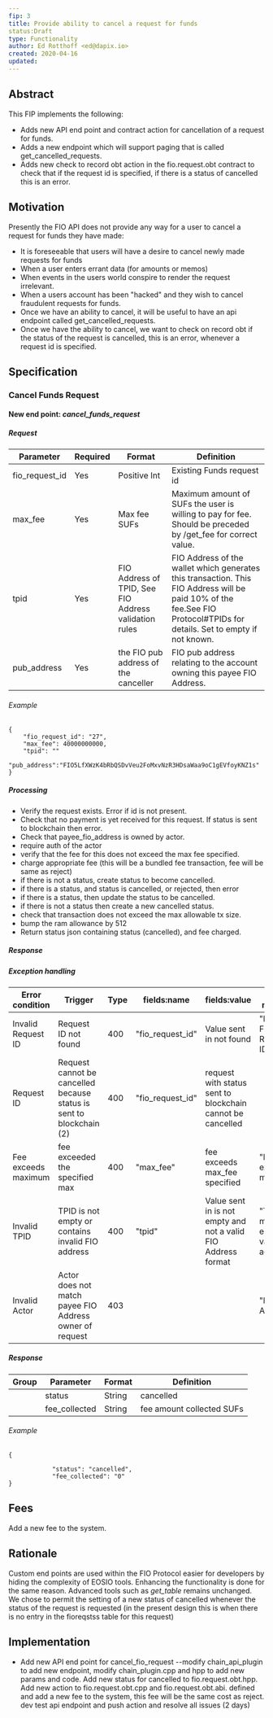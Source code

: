 ```yaml
---
fip: 3
title: Provide ability to cancel a request for funds
status:Draft
type: Functionality
author: Ed Rotthoff <ed@dapix.io>
created: 2020-04-16
updated: 
---
```


## Abstract
This FIP implements the following:
* Adds new API end point and contract action for cancellation of a request for funds.
* Adds a new endpoint which will support paging that is called get_cancelled_requests.
* Adds new check to record obt action in the fio.request.obt contract to check that if the request id is specified, if there is a status of cancelled this is an error.


## Motivation
Presently the FIO API does not provide any way for a user to cancel a request for funds they have made:
* It is foreseeable that users will have a desire to cancel newly made requests for funds
* When a user enters errant data (for amounts or memos)
* When events in the users world conspire to render the request irrelevant.
* When a users account has been "hacked" and they wish to cancel fraudulent requests for funds.
* Once we have an ability to cancel, it will be useful to have an api endpoint called get_cancelled_requests.
* Once we have the ability to cancel, we want to check on record obt if the status of the request is cancelled, this is an error, whenever a request id is specified.


## Specification
### Cancel Funds Request
#### New end point: *cancel_funds_request*
##### Request
|Parameter|Required|Format|Definition|
|---|---|---|---|
|fio_request_id|Yes|Positive Int|Existing Funds request id|
|max_fee|Yes|Max fee SUFs|Maximum amount of SUFs the user is willing to pay for fee. Should be preceded by /get_fee for correct value.|
|tpid|Yes|FIO Address of TPID, See FIO Address validation rules|FIO Address of the wallet which generates this transaction. This FIO Address will be paid 10% of the fee.See FIO Protocol#TPIDs for details. Set to empty if not known.|
|pub_address|Yes|the FIO pub address of the canceller|FIO pub address relating to the account owning this payee FIO Address.|
###### Example
```
{
	"fio_request_id": "27",
	"max_fee": 40000000000,
	"tpid": ""
    "pub_address":"FIO5LfXWzK4bRbQSDvVeu2FoMxvNzR3HDsaWaa9oC1gEVfoyKNZ1s"
}
```
##### Processing
* Verify the request exists. Error if id is not present. 
* Check that no payment is yet received for this request. If status is sent to blockchain then error.
* Check that payee_fio_address is owned by actor.
* require auth of the actor
* verify that the fee for this does not exceed the max fee specified.
* charge appropriate fee (this will be a bundled fee transaction, fee will be same as reject)
* if there is not a status, create status to become cancelled.
* if there is a status, and status is cancelled, or rejected, then error
* if there is a status, then update the status to be cancelled.
* if there is not a status then create a new cancelled status.
* check that transaction does not exceed the max allowable tx size.
* bump the ram allowance by 512
* Return status json containing status (cancelled), and fee charged.
##### Response
##### Exception handling
|Error condition|Trigger|Type|fields:name|fields:value|Error message|
|---|---|---|---|---|---|
|Invalid Request ID|Request ID not found|400|"fio_request_id"|Value sent in not found|"Invalid FIO Request ID"|
|Request ID|Request cannot be cancelled because status is sent to blockchain (2)|400|"fio_request_id"|request with status sent to blockchain cannot be cancelled |
|Fee exceeds maximum|fee exceeded the specified max|400|"max_fee"|fee exceeds max_fee specified|"Fee exceeds maximum"|
|Invalid TPID|TPID is not empty or contains invalid FIO address|400|"tpid"|Value sent in is not empty and not a valid FIO Address format|"TPID must be empty or valid FIO address"|
|Invalid Actor|Actor does not match payee FIO Address owner of request|403|||"Invalid Actor"|
##### Response
|Group|Parameter|Format|Definition|
|---|---|---|---|
||status|String|cancelled|
||fee_collected|String|fee amount collected SUFs|
###### Example
```
{
	
			"status": "cancelled",
			"fee_collected": "0"		
}
```
## Fees
Add a new fee to the system.


## Rationale
Custom end points are used within the FIO Protocol easier for developers by hiding the complexity of EOSIO tools. Enhancing the functionality is done for the same reason. Advanced tools such as *get_table* remains unchanged.
We chose to permit the setting of a new status of cancelled whenever the status of the request is requested (in the present design this is when there is no entry in the fioreqstss table for this request)

## Implementation
* Add new API end point for cancel_fio_request
  --modify chain_api_plugin to add new endpoint, modify chain_plugin.cpp and hpp to add new params and code. Add new status for cancelled to fio.request.obt.hpp. Add new action to fio.request.obt.cpp and fio.request.obt.abi. defined and add a new fee to the system, this fee will be the same cost as reject. dev test api endpoint and push action and resolve all issues (2 days)


